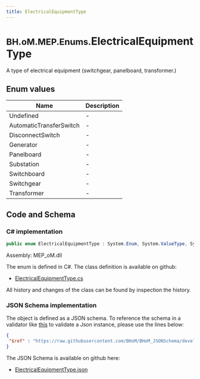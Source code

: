 ```yaml
---
title: ElectricalEquipmentType
---
```


# <small>BH.oM.MEP.Enums.</small>**ElectricalEquipmentType**

A type of electrical equipment (switchgear, panelboard, transformer.)

## Enum values

| Name            | Description                                                    |
|-----------------|----------------------------------------------------------------|
| Undefined |  -  |
| AutomaticTransferSwitch |  -  |
| DisconnectSwitch |  -  |
| Generator |  -  |
| Panelboard |  -  |
| Substation |  -  |
| Switchboard |  -  |
| Switchgear |  -  |
| Transformer |  -  |


## Code and Schema

### C# implementation

``` C# title="C#"
public enum ElectricalEquipmentType : System.Enum, System.ValueType, System.IComparable, System.ISpanFormattable, System.IFormattable, System.IConvertible
```

Assembly: MEP_oM.dll

The enum is defined in C#. The class definition is available on github:

- [ElectricalEquipmentType.cs](https://github.com/BHoM/BHoM/blob/develop/MEP_oM/Enums\ElectricalEquipmentType.cs)

All history and changes of the class can be found by inspection the history.
### JSON Schema implementation

The object is defined as a JSON schema. To reference the schema in a validator like [this](https://www.jsonschemavalidator.net/) to validate a Json instance, please use the lines below:

``` json title="JSON Schema"
{
 "$ref" : "https://raw.githubusercontent.com/BHoM/BHoM_JSONSchema/develop/MEP_oM/Enums/ElectricalEquipmentType.json"
}
```

The JSON Schema is available on github here:

- [ElectricalEquipmentType.json](https://github.com/BHoM/BHoM_JSONSchema/blob/develop/MEP_oM/Enums/ElectricalEquipmentType.json)

